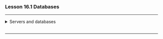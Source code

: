 ### Lesson 16.1 Databases

---

<details>
  <summary>Servers and databases</summary>

</br>

Websites often use `HTML templates` for layout and a `database` for content, enabling many pages without separate files. A `Database Mangement Sysytem (DBMS)` stores data in a structured way and lets applications access it without knowing storage details.

The most common type is the `relational database`, which organizes data into `tables` (rows = tuples, colums = attributes), Related data is store in separate tables and linked via `IDs` (primary keys). Tablers can be connected using a `linked table`.

Data is retrieved and combines using operations like:

- `Select` - choose rows matching criteria
- `Project` - choose specific columns
- `Join` - merge data from multiple tables

Most systems use `SQL` to perform these operations.

</br>

</details>

</br>

---
